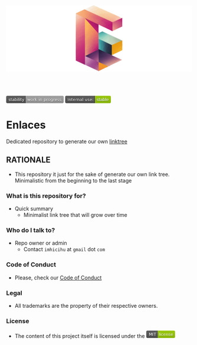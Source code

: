 <p align="center">
  <img src="images/logo.png?raw=true" alt="Logotipo de Enlaces"/>
</p>
<br>
</br>

![stability-workinprogress](images/stability_work_in_progress.png)
![internaluse-green](images/internal_use_stable.png)

# Enlaces
Dedicated repository to generate our own [linktree](https://en.wikipedia.org/wiki/Linktree)


## RATIONALE

* This repository it just for the sake of generate our own link tree. Minimalistic from the beginning to the last stage

### What is this repository for? ###

* Quick summary
    - Minimalist link tree that will grow over time
     
### Who do I talk to? ###

* Repo owner or admin
    - Contact `imhicihu` at `gmail` dot `com`

### Code of Conduct

* Please, check our [Code of Conduct](code_of_conduct.md)

### Legal ###

* All trademarks are the property of their respective owners.

### License ###

* The content of this project itself is licensed under the ![MIT Licence](images/MIT-license-green.png)
